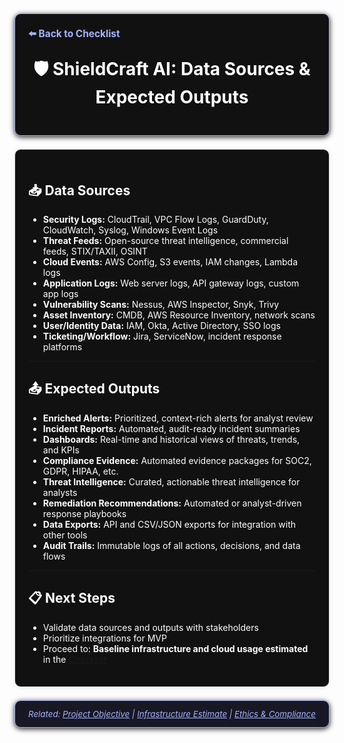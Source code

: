 <section style="border:1px solid #a5b4fc; border-radius:10px; margin:1.5em 0; box-shadow:0 2px 8px #222; padding:1.5em; background:#111; color:#fff;">
<div style="margin-bottom:1.5em;">
  <a href="./checklist.md" style="color:#a5b4fc; font-weight:bold; text-decoration:none; font-size:1.1em;">⬅️ Back to Checklist</a>
</div>
<h1 align="center" style="margin-top:0; font-size:2em;">🛡️ ShieldCraft AI: Data Sources & Expected Outputs</h1>
</section>

<section style="border:1px solid #e0e0e0; border-radius:10px; margin:1.5em 0; box-shadow:0 2px 8px #f0f0f0; padding:1.5em; background:#111; color:#fff;">

## 📥 Data Sources

- **Security Logs:** CloudTrail, VPC Flow Logs, GuardDuty, CloudWatch, Syslog, Windows Event Logs
- **Threat Feeds:** Open-source threat intelligence, commercial feeds, STIX/TAXII, OSINT
- **Cloud Events:** AWS Config, S3 events, IAM changes, Lambda logs
- **Application Logs:** Web server logs, API gateway logs, custom app logs
- **Vulnerability Scans:** Nessus, AWS Inspector, Snyk, Trivy
- **Asset Inventory:** CMDB, AWS Resource Inventory, network scans
- **User/Identity Data:** IAM, Okta, Active Directory, SSO logs
- **Ticketing/Workflow:** Jira, ServiceNow, incident response platforms

---

## 📤 Expected Outputs

- **Enriched Alerts:** Prioritized, context-rich alerts for analyst review
- **Incident Reports:** Automated, audit-ready incident summaries
- **Dashboards:** Real-time and historical views of threats, trends, and KPIs
- **Compliance Evidence:** Automated evidence packages for SOC2, GDPR, HIPAA, etc.
- **Threat Intelligence:** Curated, actionable threat intelligence for analysts
- **Remediation Recommendations:** Automated or analyst-driven response playbooks
- **Data Exports:** API and CSV/JSON exports for integration with other tools
- **Audit Trails:** Immutable logs of all actions, decisions, and data flows

---

## 📋 Next Steps

- Validate data sources and outputs with stakeholders
- Prioritize integrations for MVP
- Proceed to: **Baseline infrastructure and cloud usage estimated** in the [Checklist](./checklist.md)

</section>

<section style="border:1px solid #a5b4fc; border-radius:10px; margin:1.5em 0; box-shadow:0 2px 8px #222; padding:1em; background:#181825; color:#a5b4fc; font-size:0.95em; text-align:center;">
  <em>Related: <a href="./project_objective.md" style="color:#a5b4fc;">Project Objective</a> | <a href="./infra_estimate.md" style="color:#a5b4fc;">Infrastructure Estimate</a> | <a href="./ethics_compliance.md" style="color:#a5b4fc;">Ethics & Compliance</a></em>
</section>
